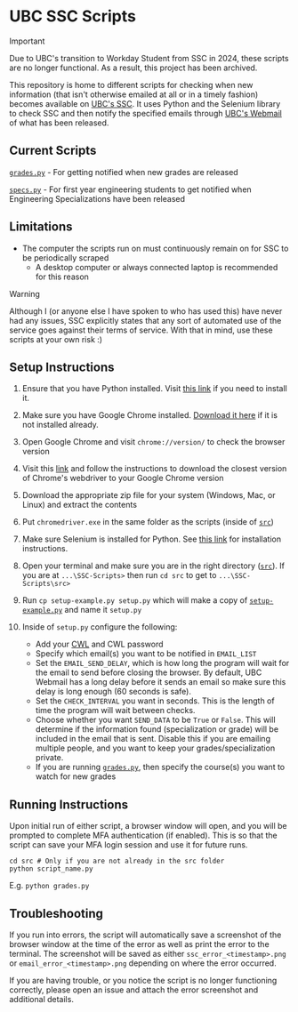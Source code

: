 # UBC SSC Scripts

> [!IMPORTANT]
> Due to UBC's transition to Workday Student from SSC in 2024, these scripts are no longer functional. As a result, this project has been archived.

This repository is home to different scripts for checking when new information (that isn't otherwise emailed at
all or in a timely fashion) becomes available on [UBC's SSC](https://ssc.adm.ubc.ca/). It uses Python and the
Selenium library to check SSC and then notify the specified emails through
[UBC's Webmail](https://webmail.student.ubc.ca/) of what has been released.

## Current Scripts

[`grades.py`](src/grades.py) - For getting notified when new grades are released

[`specs.py`](src/specs.py) - For first year engineering students to get notified when Engineering Specializations
have been released

## Limitations

- The computer the scripts run on must continuously remain on for SSC to be periodically scraped
  - A desktop computer or always connected laptop is recommended for this reason

> [!WARNING]
> Although I (or anyone else I have spoken to who has used this) have never had any issues, SSC explicitly states
> that any sort of automated use of the service goes against their terms of service. With that in mind, use
> these scripts at your own risk :)

## Setup Instructions

1. Ensure that you have Python installed. Visit [this link](https://www.python.org/downloads/) if you need to
   install it.
2. Make sure you have Google Chrome installed. [Download it here](https://support.google.com/chrome/answer/95346)
   if it is not installed already.
3. Open Google Chrome and visit `chrome://version/` to check the browser version
4. Visit this [link](https://chromedriver.chromium.org/downloads) and follow the instructions to download the
   closest version of Chrome's webdriver to your Google Chrome version
5. Download the appropriate zip file for your system (Windows, Mac, or Linux) and extract the contents
6. Put `chromedriver.exe` in the same folder as the scripts (inside of [`src`](/src))
7. Make sure Selenium is installed for Python. See
   [this link](https://www.selenium.dev/documentation/webdriver/getting_started/install_library/) for installation
   instructions.
8. Open your terminal and make sure you are in the right directory ([`src`](/src)). If you are at
   `...\SSC-Scripts>` then run `cd src` to get to `...\SSC-Scripts\src>`
9. Run `cp setup-example.py setup.py` which will make a copy of [`setup-example.py`](/src/setup-example.py) and
   name it `setup.py`
10. Inside of `setup.py` configure the following:

    - Add your [CWL](https://it.ubc.ca/services/accounts-passwords/campus-wide-login-cwl) and CWL password
    - Specify which email(s) you want to be notified in `EMAIL_LIST`
    - Set the `EMAIL_SEND_DELAY`, which is how long the program will wait for the email to send before closing the
      browser. By default, UBC Webmail has a long delay before it sends an email so make sure this delay is long
      enough (60 seconds is safe).
    - Set the `CHECK_INTERVAL` you want in seconds. This is the length of time the program will wait between
      checks.
    - Choose whether you want `SEND_DATA` to be `True` or `False`. This will determine if the information found
      (specialization or grade) will be included in the email that is sent. Disable this if you are emailing
      multiple people, and you want to keep your grades/specialization private.
    - If you are running [`grades.py`](/src/grades.py), then specify the course(s) you want to watch for new
      grades

## Running Instructions

Upon initial run of either script, a browser window will open, and you will be prompted to complete MFA
authentication (if enabled). This is so that the script can save your MFA login session and use it for future runs.
```shell
cd src # Only if you are not already in the src folder
python script_name.py
```

E.g. `python grades.py`

## Troubleshooting
If you run into errors, the script will automatically save a screenshot of the browser window at the time of the
error as well as print the error to the terminal. The screenshot will be saved as either
`ssc_error_<timestamp>.png` or `email_error_<timestamp>.png` depending on where the error occurred.

If you are having trouble, or you notice the script is no longer functioning correctly, please open an issue and
attach the error screenshot and additional details.
